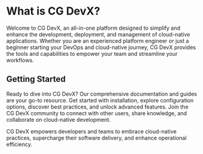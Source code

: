 # What is CG DevX?

Welcome to CG DevX, an all-in-one platform designed to simplify and enhance the development, deployment, and management
of cloud-native applications. Whether you are an experienced platform engineer or just a beginner starting your DevOps
and cloud-native journey, CG DevX provides the tools and capabilities to empower your team and streamline your
workflows.

## Getting Started

Ready to dive into CG DevX? Our comprehensive documentation and guides are your go-to resource. Get started with
installation, explore configuration options, discover best practices, and unlock advanced features. Join the CG DevX
community to connect with other users, share knowledge, and collaborate on cloud-native development.

CG DevX empowers developers and teams to embrace cloud-native practices, supercharge their software delivery, and
enhance operational efficiency.
